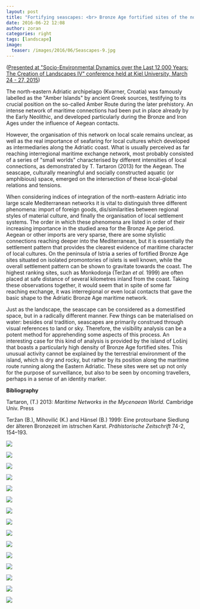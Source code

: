 ```yaml
---
layout: post
title: "Fortifying seascapes: <br> Bronze Age fortified sites of the north-eastern Adriatic Sea"
date: 2016-06-22 12:08
author: zoran
categories: right
tags: [landscape]
image:
  teaser: /images/2016/06/Seascapes-9.jpg
---
```

(<span style="text-decoration: underline;">Presented at "Socio-Environmental Dynamics over the Last 12,000 Years: The Creation of Landscapes IV" conference held at Kiel University, March 24 - 27, 2015</span>)

The north-eastern Adriatic archipelago (Kvarner, Croatia) was famously labelled as the "Amber Islands" by ancient Greek sources, testifying to its crucial position on the so-called Amber Route during the later prehistory. An intense network of maritime connections had been put in place already by the Early Neolithic, and developed particularly during the Bronze and Iron Ages under the influence of Aegean contacts.

However, the organisation of this network on local scale remains unclear, as well as the real importance of seafaring for local cultures which developed as intermediaries along the Adriatic coast. What is usually perceived as far reaching interregional maritime exchange network, most probably consisted of a series of "small worlds" characterised by different intensities of local connections, as demonstrated by T. Tartaron (2013) for the Aegean. The seascape, culturally meaningful and socially constructed aquatic (or amphibious) space, emerged on the intersection of these local-global relations and tensions.

When considering indices of integration of the north-eastern Adriatic into large scale Mediterranean networks it is vital to distinguish three different phenomena: import of foreign goods, dis/similarities between regional styles of material culture, and finally the organisation of local settlement systems. The order in which these phenomena are listed in order of their increasing importance in the studied area for the Bronze Age period. Aegean or other imports are very sparse, there are some stylistic connections reaching deeper into the Mediterranean, but it is essentially the settlement pattern that provides the clearest evidence of maritime character of local cultures. On the peninsula of Istria a series of fortified Bronze Age sites situated on isolated promontories of islets is well known, while the overall settlement pattern can be shown to gravitate towards the coast. The highest ranking sites, such as Monkodonja (Teržan <em>et al.</em> 1999) are often placed at safe distance of several kilometres inland from the coast. Taking these observations together, it would seem that in spite of some far reaching exchange, it was interregional or even local contacts that gave the basic shape to the Adriatic Bronze Age maritime network.

Just as the landscape, the seascape can be considered as a domestified space, but in a radically different manner. Few things can be materialised on water: besides oral tradition, seascapes are primarily construed through visual references to land or sky. Therefore, the visibility analysis can be a potent method for apprehending some aspects of this process. An interesting case for this kind of analysis is provided by the island of Lošinj that boasts a particularly high density of Bronze Age fortified sites. This unusual activity cannot be explained by the terrestrial environment of the island, which is dry and rocky, but rather by its position along the maritime route running along the Eastern Adriatic. These sites were set up not only for the purpose of surveillance, but also to be seen by oncoming travellers, perhaps in a sense of an identity marker.

<strong>Bibliography</strong>

Tartaron, (T.) 2013: <em>Maritime Networks in the Mycenaean World.</em> Cambridge Univ. Press

Teržan (B.), Mihovilić (K.) and Hänsel (B.) 1999: Eine protourbane Siedlung der älteren Bronzezeit im istrschen Karst. <em>Prähistorische Zeitschrift</em> 74-2, 154–193.

![](/images/2016/06/Seascapes-1.jpg)

![](/images/2016/06/Seascapes-2.jpg)

![](/images/2016/06/Seascapes-3.jpg)

![](/images/2016/06/Seascapes-4.jpg)

![](/images/2016/06/Seascapes-5.jpg)

![](/images/2016/06/Seascapes-6.jpg)

![](/images/2016/06/Seascapes-7.jpg)

![](/images/2016/06/Seascapes-8.jpg)

![](/images/2016/06/Seascapes-9.jpg)

![](/images/2016/06/Seascapes-10.jpg)

![](/images/2016/06/Seascapes-11.jpg)

![](/images/2016/06/Seascapes-12.jpg)

![](/images/2016/06/Seascapes-13.jpg)

![](/images/2016/06/Seascapes-14.jpg)

![](/images/2016/06/Seascapes-15.jpg)
